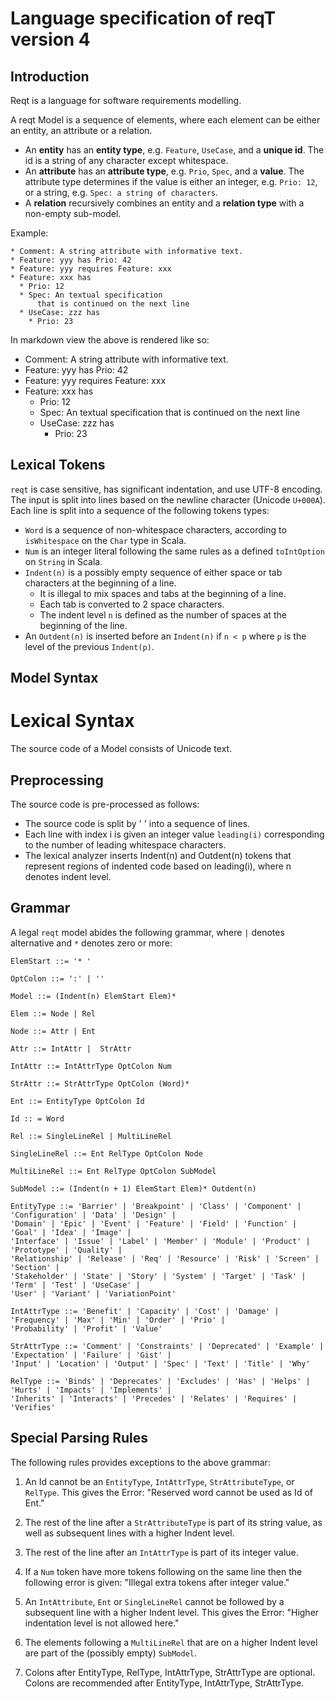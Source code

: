# Language specification of reqT version 4
## Introduction

Reqt is a language for software requirements modelling.

A reqt Model is a sequence of elements, where each element can be either an entity, an attribute or a relation.
* An **entity** has an **entity type**, e.g. `Feature`, `UseCase`, and a **unique id**. The id is a string of any character except whitespace.
* An **attribute** has an **attribute type**, e.g. `Prio`, `Spec`, and a **value**. The attribute type determines if the value is either an integer, e.g. `Prio: 12`, or a string, e.g. `Spec: a string of characters`.
* A **relation** recursively combines an entity and a **relation type** with a non-empty sub-model. 

Example:
```
* Comment: A string attribute with informative text.
* Feature: yyy has Prio: 42
* Feature: yyy requires Feature: xxx
* Feature: xxx has 
  * Prio: 12
  * Spec: An textual specification
      that is continued on the next line
  * UseCase: zzz has
    * Prio: 23
```

In markdown view the above is rendered like so:

* Comment: A string attribute with informative text.
* Feature: yyy has Prio: 42
* Feature: yyy requires Feature: xxx
* Feature: xxx has 
  * Prio: 12
  * Spec: An textual specification
      that is continued on the next line
  * UseCase: zzz has
    * Prio: 23

## Lexical Tokens

`reqt` is case sensitive, has significant indentation, and use UTF-8 encoding. 
The input is split into lines based on the newline character (Unicode `U+000A`). 
Each line is split into a sequence of the following tokens types:

* `Word` is a sequence of non-whitespace characters, according to `isWhitespace` on the `Char` type in Scala.
* `Num` is an integer literal following the same rules as a defined `toIntOption` on `String` in Scala.
* `Indent(n)` is a possibly empty sequence of either space or tab characters at the beginning of a line. 
  - It is illegal to mix spaces and tabs at the beginning of a line. 
  - Each tab is converted to 2 space characters.
  - The indent level `n` is defined as the number of spaces at the beginning of the line.
* An `Outdent(n)` is inserted before an `Indent(n)` if `n < p` where `p` is the level of the previous `Indent(p)`.


## Model Syntax

# Lexical Syntax

The source code of a Model consists of Unicode text. 

## Preprocessing

The source code is pre-processed as follows: 
* The source code is split by '
' into a sequence of lines. 
* Each line with index i is given an integer value `leading(i)` corresponding to the number of leading whitespace characters. 
* The lexical analyzer inserts Indent(n) and Outdent(n) tokens that represent regions of indented code based on leading(i), where n denotes indent level.

## Grammar

A legal `reqt` model abides the following grammar, where `|` denotes alternative and `*` denotes zero or more: 
```
ElemStart ::= '* '

OptColon ::= ':' | ''

Model ::= (Indent(n) ElemStart Elem)*

Elem ::= Node | Rel

Node ::= Attr | Ent

Attr ::= IntAttr |  StrAttr

IntAttr ::= IntAttrType OptColon Num

StrAttr ::= StrAttrType OptColon (Word)*

Ent ::= EntityType OptColon Id

Id :: = Word

Rel ::= SingleLineRel | MultiLineRel

SingleLineRel ::= Ent RelType OptColon Node

MultiLineRel ::= Ent RelType OptColon SubModel

SubModel ::= (Indent(n + 1) ElemStart Elem)* Outdent(n)

EntityType ::= 'Barrier' | 'Breakpoint' | 'Class' | 'Component' | 'Configuration' | 'Data' | 'Design' | 
'Domain' | 'Epic' | 'Event' | 'Feature' | 'Field' | 'Function' | 'Goal' | 'Idea' | 'Image' | 
'Interface' | 'Issue' | 'Label' | 'Member' | 'Module' | 'Product' | 'Prototype' | 'Quality' | 
'Relationship' | 'Release' | 'Req' | 'Resource' | 'Risk' | 'Screen' | 'Section' | 
'Stakeholder' | 'State' | 'Story' | 'System' | 'Target' | 'Task' | 'Term' | 'Test' | 'UseCase' | 
'User' | 'Variant' | 'VariationPoint'

IntAttrType ::= 'Benefit' | 'Capacity' | 'Cost' | 'Damage' | 'Frequency' | 'Max' | 'Min' | 'Order' | 'Prio' | 
'Probability' | 'Profit' | 'Value'

StrAttrType ::= 'Comment' | 'Constraints' | 'Deprecated' | 'Example' | 'Expectation' | 'Failure' | 'Gist' | 
'Input' | 'Location' | 'Output' | 'Spec' | 'Text' | 'Title' | 'Why'

RelType ::= 'Binds' | 'Deprecates' | 'Excludes' | 'Has' | 'Helps' | 'Hurts' | 'Impacts' | 'Implements' | 
'Inherits' | 'Interacts' | 'Precedes' | 'Relates' | 'Requires' | 'Verifies'
```

## Special Parsing Rules

The following rules provides exceptions to the above grammar: 

1. An Id cannot be an `EntityType`, `IntAttrType`, `StrAttributeType`, or `RelType`.
This gives the Error: "Reserved word cannot be used as Id of Ent."

2. The rest of the line after a `StrAttributeType` is part of its string value,
as well as subsequent lines with a higher Indent level.

3. The rest of the line after an `IntAttrType` is part of its integer value. 

4. If a `Num` token have more tokens following on the same line then the following error is given:
"Illegal extra tokens after integer value."

5. An `IntAttribute`, `Ent` or `SingleLineRel` cannot be followed by a subsequent line with a higher Indent level.
This gives the Error: "Higher indentation level is not allowed here."

6. The elements following a `MultiLineRel` that are on a higher Indent level are part of the (possibly empty) `SubModel`.

7. Colons after EntityType, RelType, IntAttrType, StrAttrType are optional. Colons are recommended after EntityType, IntAttrType, StrAttrType.
